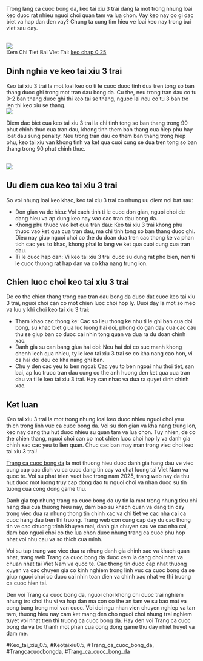 <p>Trong lang ca cuoc bong da, keo tai xiu 3 trai dang la mot trong nhung loai keo duoc rat nhieu nguoi choi quan tam va lua chon. Vay keo nay co gi dac biet va hap dan den vay? Chung ta cung tim hieu ve loai keo nay trong bai viet sau day.</p><br><img src="https://affcup.net/wp-content/uploads/2024/12/keo-tai-xiu-3-trai-bi-quyet-choi.webp"></br>
Xem Chi Tiet Bai Viet Tai: <a href="https://affcup.net/keo-tai-xiu-3-trai/">keo chap 0.25</a><h2>Dinh nghia ve keo tai xiu 3 trai</h2><p>Keo tai xiu 3 trai la mot loai keo co ti le cuoc duoc tinh dua tren tong so ban thang duoc ghi trong mot tran dau bong da. Cu the, neu trong tran dau co tu 0-2 ban thang duoc ghi thi keo tai se thang, nguoc lai neu co tu 3 ban tro len thi keo xiu se thang.<br><img src="https://affcup.net/wp-content/uploads/2024/12/keo-tai-xiu-3-trai-tinh-huong-thuong-gap.webp"></br><p>Diem dac biet cua keo tai xiu 3 trai la chi tinh tong so ban thang trong 90 phut chinh thuc cua tran dau, khong tinh them ban thang cua hiep phu hay loat dau sung penalty. Neu trong tran dau co them ban thang trong hiep phu, keo tai xiu van khong tinh va ket qua cuoi cung se dua tren tong so ban thang trong 90 phut chinh thuc.</p><br><img src="https://affcup.net/wp-content/uploads/2024/12/keo-tai-xiu-3-trai-la-gi.webp"></br><h2>Uu diem cua keo tai xiu 3 trai</h2><p>So voi nhung loai keo khac, keo tai xiu 3 trai co nhung uu diem noi bat sau:<ul>
<li>Don gian va de hieu: Voi cach tinh ti le cuoc don gian, nguoi choi de dang hieu va ap dung keo nay vao cac tran dau bong da.</li>
<li>Khong phu thuoc vao ket qua tran dau: Keo tai xiu 3 trai khong phu thuoc vao ket qua cua tran dau, ma chi tinh tong so ban thang duoc ghi. Dieu nay giup nguoi choi co the du doan dua tren cac thong ke va phan tich cac yeu to khac, khong phai lo lang ve ket qua cuoi cung cua tran dau.</li>
<li>Ti le cuoc hap dan: Vi keo tai xiu 3 trai duoc su dung rat pho bien, nen ti le cuoc thuong rat hap dan va co kha nang trung lon.</li>
</ul><h2>Chien luoc choi keo tai xiu 3 trai</h2><p>De co the chien thang trong cac tran dau bong da duoc dat cuoc keo tai xiu 3 trai, nguoi choi can co mot chien luoc choi hop ly. Duoi day la mot so meo va luu y khi choi keo tai xiu 3 trai:</p><ul>
<li>Tham khao cac thong ke: Cac so lieu thong ke nhu ti le ghi ban cua doi bong, su khac biet giua luc luong hai doi, phong do gan day cua cac cau thu se giup ban co duoc cai nhin tong quan va dua ra du doan chinh xac.</li>
<li>Danh gia su can bang giua hai doi: Neu hai doi co suc manh khong chenh lech qua nhieu, ty le keo tai xiu 3 trai se co kha nang cao hon, vi ca hai doi deu co kha nang ghi ban.</li>
<li>Chu y den cac yeu to ben ngoai: Cac yeu to ben ngoai nhu thoi tiet, san bai, ap luc truoc tran dau cung co the anh huong den ket qua cua tran dau va ti le keo tai xiu 3 trai. Hay can nhac va dua ra quyet dinh chinh xac.</li>
</ul><h2>Ket luan</h2><p>Keo tai xiu 3 trai la mot trong nhung loai keo duoc nhieu nguoi choi yeu thich trong linh vuc ca cuoc bong da. Voi su don gian va kha nang trung lon, keo nay dang thu hut duoc nhieu su quan tam va lua chon. Tuy nhien, de co the chien thang, nguoi choi can co mot chien luoc choi hop ly va danh gia chinh xac cac yeu to lien quan. Chuc cac ban may man trong viec choi keo tai xiu 3 trai!<p><a href="https://affcup.net/">Trang ca cuoc bong da</a> la mot thuong hieu duoc danh gia hang dau ve viec cung cap cac dich vu ca cuoc dang tin cay va chat luong tai Viet Nam va quoc te. Voi su phat trien vuot bac trong nam 2025, trang web nay da thu hut duoc mot luong truy cap dong dao tu nguoi choi va nhan duoc su tin tuong cua cong dong game thu.

Danh gia top nhung trang ca cuoc bong da uy tin la mot trong nhung tieu chi hang dau cua thuong hieu nay, dam bao su khach quan va dang tin cay trong viec dua ra nhung thong tin chinh xac va chi tiet ve cac nha cai ca cuoc hang dau tren thi truong. Trang web con cung cap day du cac thong tin ve cac chuong trinh khuyen mai, danh gia chuyen sau ve cac nha cai, dam bao nguoi choi co the lua chon duoc nhung trang ca cuoc phu hop nhat voi nhu cau va so thich cua minh.

Voi su tap trung vao viec dua ra nhung danh gia chinh xac va khach quan nhat, trang web Trang ca cuoc bong da duoc xem la dang choi nhat va chuan nhat tai Viet Nam va quoc te. Cac thong tin duoc cap nhat thuong xuyen va cac chuyen gia co kinh nghiem trong linh vuc ca cuoc bong da se giup nguoi choi co duoc cai nhin toan dien va chinh xac nhat ve thi truong ca cuoc hien tai.

Den voi Trang ca cuoc bong da, nguoi choi khong chi duoc trai nghiem nhung tro choi thu vi va hap dan ma con co the an tam ve su bao mat va cong bang trong moi van cuoc. Voi doi ngu nhan vien chuyen nghiep va tan tam, thuong hieu nay cam ket mang den cho nguoi choi nhung trai nghiem tuyet voi nhat tren thi truong ca cuoc bong da. Hay den voi Trang ca cuoc bong da va tro thanh mot phan cua cong dong game thu day nhiet huyet va dam me.</p>
#Keo_tai_xiu_0.5, #Keotaixiu0.5, #Trang_ca_cuoc_bong_da, #Trangcacuocbongda, #Trang_ca_cuoc_bong_da
